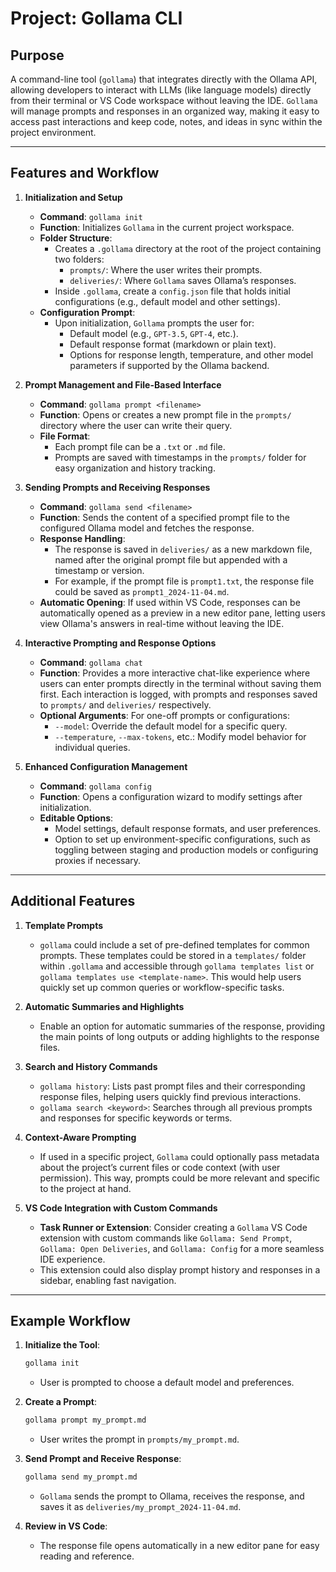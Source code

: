 # **Project: Gollama CLI**

## **Purpose**
A command-line tool (`gollama`) that integrates directly with the Ollama API, allowing developers to interact with LLMs (like language models) directly from their terminal or VS Code workspace without leaving the IDE. `Gollama` will manage prompts and responses in an organized way, making it easy to access past interactions and keep code, notes, and ideas in sync within the project environment.

---

## **Features and Workflow**

1. **Initialization and Setup**
   - **Command**: `gollama init`
   - **Function**: Initializes `Gollama` in the current project workspace.
   - **Folder Structure**:
     - Creates a `.gollama` directory at the root of the project containing two folders:
       - `prompts/`: Where the user writes their prompts.
       - `deliveries/`: Where `Gollama` saves Ollama’s responses.
     - Inside `.gollama`, create a `config.json` file that holds initial configurations (e.g., default model and other settings).
   - **Configuration Prompt**:
     - Upon initialization, `Gollama` prompts the user for:
       - Default model (e.g., `GPT-3.5`, `GPT-4`, etc.).
       - Default response format (markdown or plain text).
       - Options for response length, temperature, and other model parameters if supported by the Ollama backend.

2. **Prompt Management and File-Based Interface**
   - **Command**: `gollama prompt <filename>`
   - **Function**: Opens or creates a new prompt file in the `prompts/` directory where the user can write their query.
   - **File Format**:
     - Each prompt file can be a `.txt` or `.md` file.
     - Prompts are saved with timestamps in the `prompts/` folder for easy organization and history tracking.

3. **Sending Prompts and Receiving Responses**
   - **Command**: `gollama send <filename>`
   - **Function**: Sends the content of a specified prompt file to the configured Ollama model and fetches the response.
   - **Response Handling**:
     - The response is saved in `deliveries/` as a new markdown file, named after the original prompt file but appended with a timestamp or version.
     - For example, if the prompt file is `prompt1.txt`, the response file could be saved as `prompt1_2024-11-04.md`.
   - **Automatic Opening**: If used within VS Code, responses can be automatically opened as a preview in a new editor pane, letting users view Ollama's answers in real-time without leaving the IDE.

4. **Interactive Prompting and Response Options**
   - **Command**: `gollama chat`
   - **Function**: Provides a more interactive chat-like experience where users can enter prompts directly in the terminal without saving them first. Each interaction is logged, with prompts and responses saved to `prompts/` and `deliveries/` respectively.
   - **Optional Arguments**: For one-off prompts or configurations:
     - `--model`: Override the default model for a specific query.
     - `--temperature`, `--max-tokens`, etc.: Modify model behavior for individual queries.

5. **Enhanced Configuration Management**
   - **Command**: `gollama config`
   - **Function**: Opens a configuration wizard to modify settings after initialization.
   - **Editable Options**:
     - Model settings, default response formats, and user preferences.
     - Option to set up environment-specific configurations, such as toggling between staging and production models or configuring proxies if necessary.

---

## **Additional Features**

1. **Template Prompts**
   - `gollama` could include a set of pre-defined templates for common prompts. These templates could be stored in a `templates/` folder within `.gollama` and accessible through `gollama templates list` or `gollama templates use <template-name>`. This would help users quickly set up common queries or workflow-specific tasks.

2. **Automatic Summaries and Highlights**
   - Enable an option for automatic summaries of the response, providing the main points of long outputs or adding highlights to the response files.

3. **Search and History Commands**
   - `gollama history`: Lists past prompt files and their corresponding response files, helping users quickly find previous interactions.
   - `gollama search <keyword>`: Searches through all previous prompts and responses for specific keywords or terms.

4. **Context-Aware Prompting**
   - If used in a specific project, `Gollama` could optionally pass metadata about the project’s current files or code context (with user permission). This way, prompts could be more relevant and specific to the project at hand.

5. **VS Code Integration with Custom Commands**
   - **Task Runner or Extension**: Consider creating a `Gollama` VS Code extension with custom commands like `Gollama: Send Prompt`, `Gollama: Open Deliveries`, and `Gollama: Config` for a more seamless IDE experience.
   - This extension could also display prompt history and responses in a sidebar, enabling fast navigation.

---

## **Example Workflow**

1. **Initialize the Tool**:  
   ```bash
   gollama init
   ```
   - User is prompted to choose a default model and preferences.

2. **Create a Prompt**:  
   ```bash
   gollama prompt my_prompt.md
   ```
   - User writes the prompt in `prompts/my_prompt.md`.

3. **Send Prompt and Receive Response**:  
   ```bash
   gollama send my_prompt.md
   ```
   - `Gollama` sends the prompt to Ollama, receives the response, and saves it as `deliveries/my_prompt_2024-11-04.md`.

4. **Review in VS Code**:  
   - The response file opens automatically in a new editor pane for easy reading and reference.